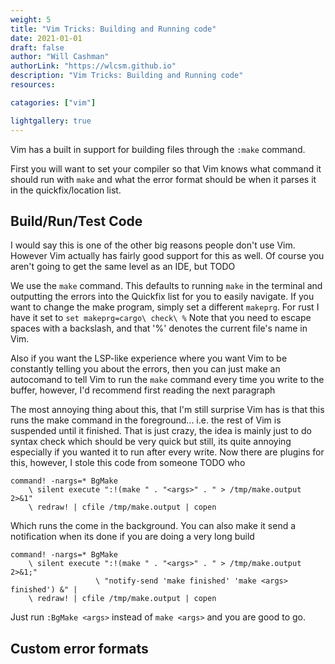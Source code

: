 ```yaml
---
weight: 5
title: "Vim Tricks: Building and Running code"
date: 2021-01-01
draft: false
author: "Will Cashman"
authorLink: "https://wlcsm.github.io"
description: "Vim Tricks: Building and Running code"
resources:

catagories: ["vim"]

lightgallery: true
---
```



Vim has a built in support for building files through the `:make` command.

First you will want to set your compiler so that Vim knows what command it should run with `make` and what the error format should be when it parses it in the quickfix/location list.

## Build/Run/Test Code

I would say this is one of the other big reasons people don't use Vim. However Vim actually has fairly good support for this as well. Of course you aren't going to get the same level as an IDE, but TODO

We use the `make` command. This defaults to running `make` in the terminal and outputting the errors into the Quickfix list for you to easily navigate. If you want to change the make program, simply set a different `makeprg`. For rust I have it set to `set makeprg=cargo\ check\ %` Note that you need to escape spaces with a backslash, and that '%' denotes the current file's name in Vim.

Also if you want the LSP-like experience where you want Vim to be constantly telling you about the errors, then you can just make an autocomand to tell Vim to run the `make` command every time you write to the buffer, however, I'd recommend first reading the next paragraph

The most annoying thing about this, that I'm still surprise Vim has is that this runs the make command in the foreground... i.e. the rest of Vim is suspended until it finished. That is just crazy, the idea is mainly just to do syntax check which should be very quick but still, its quite annoying especially if you wanted it to run after every write. Now there are plugins for this, however, I stole this code from someone TODO who

```vim
command! -nargs=* BgMake
    \ silent execute ":!(make " . "<args>" . " > /tmp/make.output 2>&1"
    \ redraw! | cfile /tmp/make.output | copen
```

Which runs the come in the background. You can also make it send a notification when its done if you are doing a very long build 

```vim
command! -nargs=* BgMake
    \ silent execute ":!(make " . "<args>" . " > /tmp/make.output 2>&1;"
                   \ "notify-send 'make finished' 'make <args> finished') &" |
    \ redraw! | cfile /tmp/make.output | copen
```

Just run `:BgMake <args>` instead of `make <args>` and you are good to go.

## Custom error formats
